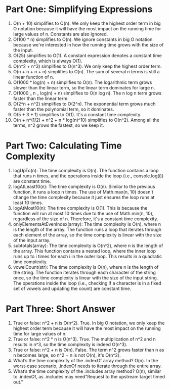 # Part One: Simplifying Expressions

1. O(n + 10) simplifies to O(n). We only keep the highest order term in big O notation because it will have the most impact on the running time for large values of n. Constants are also ignored.
2. O(100 \* n) simplifies to O(n). We ignore constants in big O notation because we're interested in how the running time grows with the size of the input.
3. O(25) simplifies to O(1). A constant expression denotes a constant time complexity, which is always O(1).
4. O(n^2 + n^3) simplifies to O(n^3). We only keep the highest order term.
5. O(n + n + n + n) simplifies to O(n). The sum of several n terms is still a linear function of n.
6. O(1000 \* log(n) + n) simplifies to O(n). The logarithmic term grows slower than the linear term, so the linear term dominates for large n.
7. O(1000 _ n _ log(n) + n) simplifies to O(n log n). The n log n term grows faster than the linear term.
8. O(2^n + n^2) simplifies to O(2^n). The exponential term grows much faster than the polynomial term, so it dominates.
9. O(5 + 3 + 1) simplifies to O(1). It's a constant time complexity.
10. O(n + n^(1/2) + n^2 + n \* log(n)^10) simplifies to O(n^2). Among all the terms, n^2 grows the fastest, so we keep it.

# Part Two: Calculating Time Complexity

1. logUpTo(n): The time complexity is O(n). The function contains a loop that runs n times, and the operations inside the loop (i.e., console.log(i)) are constant time.
2. logAtLeast10(n): The time complexity is O(n). Similar to the previous function, it runs a loop n times. The use of Math.max(n, 10) doesn't change the time complexity because it just ensures the loop runs at least 10 times.
3. logAtMost10(n): The time complexity is O(1). This is because the function will run at most 10 times due to the use of Math.min(n, 10), regardless of the size of n. Therefore, it's a constant time complexity.
4. onlyElementsAtEvenIndex(array): The time complexity is O(n), where n is the length of the array. The function runs a loop that iterates through each element of the array, so the time complexity is linear with the size of the input array.
5. subtotals(array): The time complexity is O(n^2), where n is the length of the array. This function contains a nested loop, where the inner loop runs up to i times for each i in the outer loop. This results in a quadratic time complexity.
6. vowelCount(str): The time complexity is O(n), where n is the length of the string. The function iterates through each
   character of the string once, so the time complexity is linear with the size of the input string. The operations inside the loop (i.e., checking if a character is in a fixed set of vowels and updating the count) are constant time.

# Part Three: Short Answer

1. True or false: n^2 + n is O(n^2). True. In big O notation, we only keep the highest order term because it will have the most impact on the running time for large values of n.
2. True or false: n^2 \* n is O(n^3). True. The multiplication of n^2 and n results in n^3, so the time complexity is indeed O(n^3).
3. True or false: n^2 + n is O(n). False. The term n^2 grows faster than n as n becomes large, so n^2 + n is not O(n), it's O(n^2).
4. What’s the time complexity of the .indexOf array method? O(n). In the worst-case scenario, .indexOf needs to iterate through the entire array.
5. What’s the time complexity of the .includes array method? O(n), similar to .indexOf, as .includes may need"Request to the upstream target timed out."
